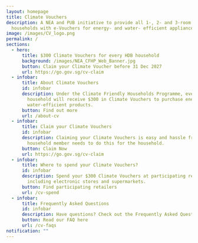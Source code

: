 ```yaml
---
layout: homepage
title: Climate Vouchers
description: A NEA and PUB initiative to provide all 1-, 2- and 3-room HDB
  households with e-Vouchers for energy- and water- efficient appliances.
image: /images/CV_logo.png
permalink: /
sections:
  - hero:
      title: $300 Climate Vouchers for every HDB household
      background: /images/NEA_CFHP_Web_Banner.jpg
      button: Claim your Climate Voucher before 31 Dec 2027
      url: https://go.gov.sg/cv-claim
  - infobar:
      title: About Climate Vouchers
      id: infobar
      description: Under the Climate Friendly Households Programme, every HDB
        household will receive $300 in Climate Vouchers to purchase energy- and
        water-efficient products.
      button: Find out more
      url: /about-cv
  - infobar:
      title: Claim your Climate Vouchers
      id: infobar
      description: Claiming your Climate Vouchers is easy and hassle free! Only one
        household member needs to do this for the household.
      button: Claim Now
      url: https://go.gov.sg/cv-claim
  - infobar:
      title: Where to spend your Climate Vouchers?
      id: infobar
      description: Spend your $300 Climate Vouchers at participating retailers,
        including electronic stores and supermarkets.
      button: Find participating retailers
      url: /cv-spend
  - infobar:
      title: Frequently Asked Questions
      id: infobar
      description: Have questions? Check out the Frequently Asked Questions.
      button: Read our FAQ here
      url: /cv-faqs
notification: ""
---
```

